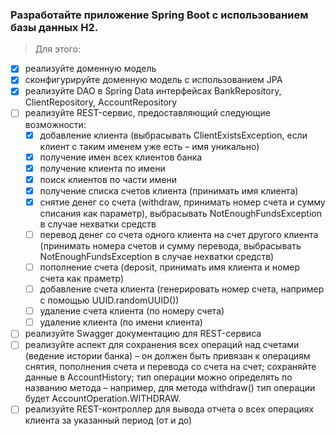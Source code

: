 ### Разработайте приложение Spring Boot с использованием базы данных H2.

> Для этого:
* [X] реализуйте доменную модель 
* [X] сконфигурируйте доменную модель с использованием JPA
* [X] реализуйте DAO в Spring Data интерфейсах BankRepository, ClientRepository, AccountRepository
* [ ] реализуйте REST-сервис, предоставляющий следующие возможности:
    * [X] добавление клиента (выбрасывать ClientExistsException, если клиент с таким именем уже есть – имя уникально)
    * [X] получение имен всех клиентов банка
    * [X] получение клиента по имени 
    * [X] поиск клиентов по части имени 
    * [X] получение списка счетов клиента (принимать имя клиента)
    * [X] снятие денег со счета (withdraw, принимать номер счета и сумму списания как параметр), выбрасывать NotEnoughFundsException в случае нехватки средств
    * [ ] перевод денег со счета одного клиента на счет другого клиента (принимать номера счетов и сумму перевода, выбрасывать NotEnoughFundsException в случае нехватки средств)
    * [ ] пополнение счета (deposit, принимать имя клиента и номер счета как праметр)
    * [ ] добавление счета клиента (генерировать номер счета, например с помощью UUID.randomUUID())
    * [ ] удаление счета клиента (по номеру счета)
    * [ ] удаление клиента (по имени клиента)
* [ ] реализуйте Swagger документацию для REST-сервиса
* [ ] реализуйте аспект для сохранения всех операций над счетами (ведение истории банка) – он должен быть привязан к операциям снятия, пополнения счета и перевода со счета на счет; сохраняйте данные в AccountHistory; тип операции можно определять по названию метода – например, для метода withdraw() тип операции будет AccountOperation.WITHDRAW.
* [ ] реализуйте REST-контроллер для вывода отчета о всех операциях клиента за указанный период (от и до)